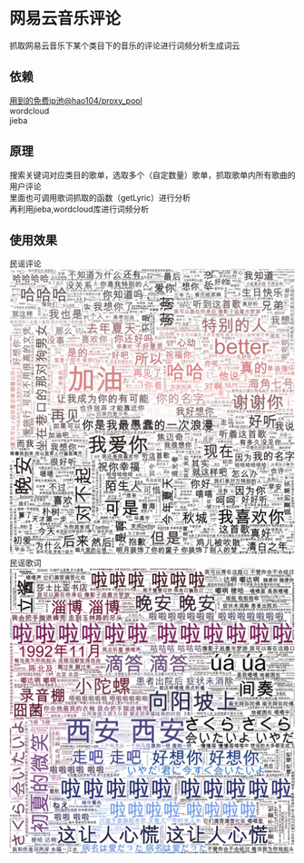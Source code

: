 # 网易云音乐评论
抓取网易云音乐下某个类目下的音乐的评论进行词频分析生成词云
## 依赖
[用到的免费ip池@hao104/proxy_pool](https://github.com/jhao104/proxy_pool)<br>
wordcloud<br>
jieba
## 原理  
搜索关键词对应类目的歌单，选取多个（自定数量）歌单，抓取歌单内所有歌曲的用户评论<br>
里面也可调用歌词抓取的函数（getLyric）进行分析<br>
再利用jieba,wordcloud库进行词频分析
## 使用效果
民谣评论
![folk_comment](https://github.com/jk50505k/163musicComent/blob/master/folk(过滤后).jpg?raw=true)<br>
民谣歌词
![folk_lrc](https://github.com/jk50505k/163musicComent/blob/master/lrc_folk_full(中文).jpg?raw=true)
